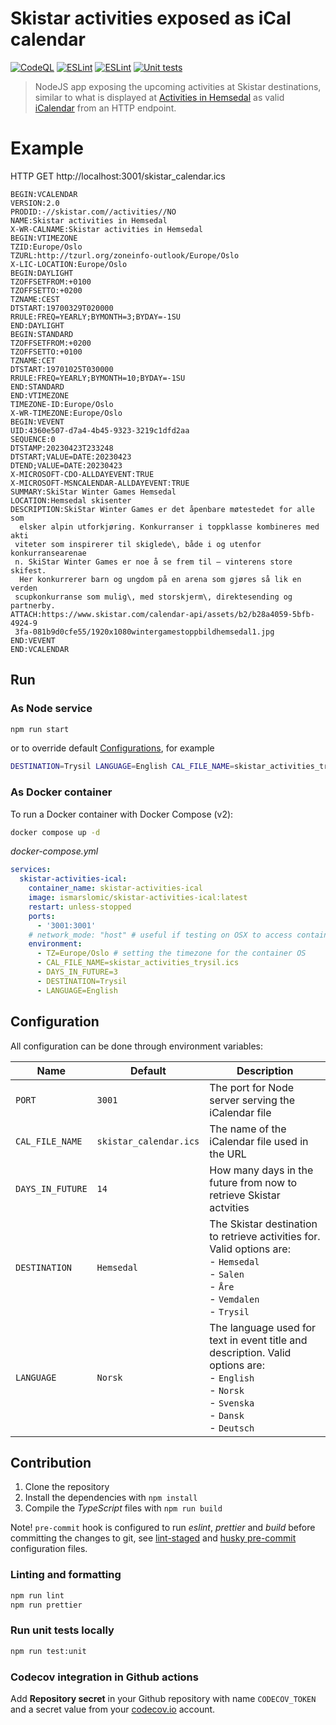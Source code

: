 # Skistar activities exposed as iCal calendar

[![CodeQL](https://github.com/ismarslomic/skistar-activities-ical/actions/workflows/codeql.yml/badge.svg)](https://github.com/ismarslomic/skistar-activities-ical/actions/workflows/codeql.yml)
[![ESLint](https://github.com/ismarslomic/skistar-activities-ical/actions/workflows/eslint.yml/badge.svg)](https://github.com/ismarslomic/skistar-activities-ical/actions/workflows/eslint.yml)
[![ESLint](https://github.com/ismarslomic/skistar-activities-ical/actions/workflows/build.yml/badge.svg)](https://github.com/ismarslomic/skistar-activities-ical/actions/workflows/build.yml)
[![Unit tests](https://codecov.io/gh/ismarslomic/skistar-activities-ical/branch/main/graph/badge.svg?token=MQPHY294KB)](https://codecov.io/gh/ismarslomic/skistar-activities-ical)

> NodeJS app exposing the upcoming activities at Skistar destinations, similar to what is displayed
> at [Activities in Hemsedal](https://www.skistar.com/en/ski-destinations/hemsedal/winter-in-hemsedal/events/) as valid
> [iCalendar](https://en.wikipedia.org/wiki/ICalendar) from an HTTP endpoint.

# Example

HTTP GET http://localhost:3001/skistar_calendar.ics

```text
BEGIN:VCALENDAR
VERSION:2.0
PRODID:-//skistar.com//activities//NO
NAME:Skistar activities in Hemsedal
X-WR-CALNAME:Skistar activities in Hemsedal
BEGIN:VTIMEZONE
TZID:Europe/Oslo
TZURL:http://tzurl.org/zoneinfo-outlook/Europe/Oslo
X-LIC-LOCATION:Europe/Oslo
BEGIN:DAYLIGHT
TZOFFSETFROM:+0100
TZOFFSETTO:+0200
TZNAME:CEST
DTSTART:19700329T020000
RRULE:FREQ=YEARLY;BYMONTH=3;BYDAY=-1SU
END:DAYLIGHT
BEGIN:STANDARD
TZOFFSETFROM:+0200
TZOFFSETTO:+0100
TZNAME:CET
DTSTART:19701025T030000
RRULE:FREQ=YEARLY;BYMONTH=10;BYDAY=-1SU
END:STANDARD
END:VTIMEZONE
TIMEZONE-ID:Europe/Oslo
X-WR-TIMEZONE:Europe/Oslo
BEGIN:VEVENT
UID:4360e507-d7a4-4b45-9323-3219c1dfd2aa
SEQUENCE:0
DTSTAMP:20230423T233248
DTSTART;VALUE=DATE:20230423
DTEND;VALUE=DATE:20230423
X-MICROSOFT-CDO-ALLDAYEVENT:TRUE
X-MICROSOFT-MSNCALENDAR-ALLDAYEVENT:TRUE
SUMMARY:SkiStar Winter Games Hemsedal
LOCATION:Hemsedal skisenter
DESCRIPTION:SkiStar Winter Games er det åpenbare møtestedet for alle som
  elsker alpin utforkjøring. Konkurranser i toppklasse kombineres med akti
 viteter som inspirerer til skiglede\, både i og utenfor konkurransearenae
 n. SkiStar Winter Games er noe å se frem til – vinterens store skifest.
  Her konkurrerer barn og ungdom på en arena som gjøres så lik en verden
 scupkonkurranse som mulig\, med storskjerm\, direktesending og partnerby.
ATTACH:https://www.skistar.com/calendar-api/assets/b2/b28a4059-5bfb-4924-9
 3fa-081b9d0cfe55/1920x1080wintergamestoppbildhemsedal1.jpg
END:VEVENT
END:VCALENDAR
```

## Run

### As Node service

```bash
npm run start
```

or to override default [Configurations](#configuration), for example

```bash
DESTINATION=Trysil LANGUAGE=English CAL_FILE_NAME=skistar_activities_trysil.ics npm run start
```

### As Docker container

To run a Docker container with Docker Compose (v2):

```bash
docker compose up -d
```

_docker-compose.yml_

```yaml
services:
  skistar-activities-ical:
    container_name: skistar-activities-ical
    image: ismarslomic/skistar-activities-ical:latest
    restart: unless-stopped
    ports:
      - '3001:3001'
    # network_mode: "host" # useful if testing on OSX to access container IP from host
    environment:
      - TZ=Europe/Oslo # setting the timezone for the container OS
      - CAL_FILE_NAME=skistar_activities_trysil.ics
      - DAYS_IN_FUTURE=3
      - DESTINATION=Trysil
      - LANGUAGE=English
```

## Configuration

All configuration can be done through environment variables:

| Name             | Default                | Description                                                                                                                                                 |
| ---------------- | ---------------------- | ----------------------------------------------------------------------------------------------------------------------------------------------------------- |
| `PORT`           | `3001`                 | The port for Node server serving the iCalendar file                                                                                                         |
| `CAL_FILE_NAME`  | `skistar_calendar.ics` | The name of the iCalendar file used in the URL                                                                                                              |
| `DAYS_IN_FUTURE` | `14`                   | How many days in the future from now to retrieve Skistar actvities                                                                                          |
| `DESTINATION`    | `Hemsedal`             | The Skistar destination to retrieve activities for. Valid options are: <br/>- `Hemsedal` <br/>- `Salen` <br/>- `Åre` <br/>- `Vemdalen` <br/>- `Trysil`      |
| `LANGUAGE`       | `Norsk`                | The language used for text in event title and description. Valid options are:<br/>- `English` <br/>- `Norsk` <br/>- `Svenska`<br/>- `Dansk`<br/>- `Deutsch` |

## Contribution

1. Clone the repository
2. Install the dependencies with `npm install`
3. Compile the _TypeScript_ files with `npm run build`

Note! `pre-commit` hook is configured to run _eslint_, _prettier_ and _build_ before committing the changes to git,
see [lint-staged](lint-staged.config.mjs) and [husky pre-commit](.husky/pre-commit) configuration files.

### Linting and formatting

```bash
npm run lint
npm run prettier
```

### Run unit tests locally

```bash
npm run test:unit
```

### Codecov integration in Github actions

Add **Repository secret** in your Github repository with name `CODECOV_TOKEN` and a
secret value from your [codecov.io](https://app.codecov.io/gh) account.
